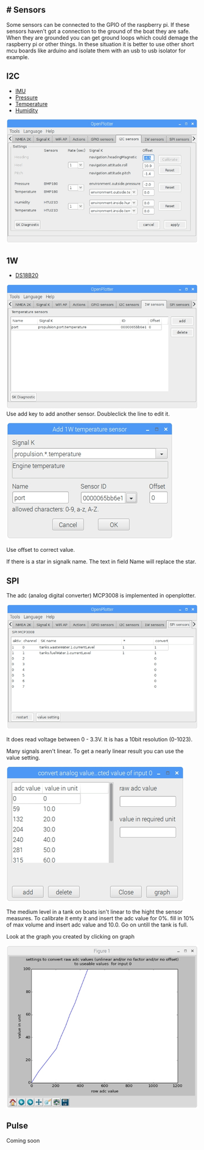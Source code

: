 ## \# Sensors

Some sensors can be connected to the GPIO of the raspberry pi. If these sensors haven't got a connection to the ground of the boat they are safe. When they are grounded you can get ground loops which could demage the raspberry pi or other things. In these situation it is better to use other short mcu boards like arduino and isolate them with an usb to usb isolator for example.

## I2C

* [IMU](/imu.md)
* [Pressure](/pressure.md)
* [Temperature](/temperature.md)
* [Humidity](/humidity.md)

![](/assets/i2c.jpg)

## 1W

* [DS18B20](DS18B20.md)

![](/assets/1W.jpg)  
Use add key to add another sensor. Doubleclick the line to edit it.

![](/assets/1Wform.jpg)

Use offset to correct value.

If there is a star in signalk name. The text in field Name will replace the star.

## SPI

The adc \(analog digital converter\) MCP3008 is implemented in openplotter.

![](/assets/mcp3008.jpg)

It does read voltage between 0 - 3.3V. It is has a 10bit resolution \(0-1023\).

Many signals aren't linear. To get a nearly linear result you can use the value setting.

![](/assets/mcp3008form1.jpg)

The medium level in a tank on boats isn't linear to the hight the sensor measures. To calibrate it emty it and insert the adc value for 0%. fill in 10% of max volume and insert adc value and 10.0. Go on untill the tank is full.

Look at the graph you created by clicking on graph

![](/assets/mcp3008graph1.jpg)

## Pulse

Coming soon

